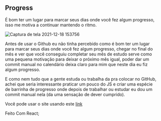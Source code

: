 

## Progress
É bom ter um lugar para marcar seus dias onde você fez algum progresso, isso me motiva a continuar mantendo o ritmo.

![Captura de tela 2021-12-18 153756](https://user-images.githubusercontent.com/88716893/146652315-02c65710-05c3-4f2e-9768-4eef00d6230e.jpg)

Antes de usar o Github eu não tinha percebido como é bom ter um lugar para marcar seus dias onde você fez algum progresso, chegar no final do mês e ver que você conseguiu completar seu mês de estudo serve como uma pequena motivação para deixar o próximo mês igual, poder dar um commit manual no calendário deixa claro para mim que neste dia eu fiz algum progresso.

E como nem tudo que a gente estuda ou trabalha da pra colocar no GitHub, achei que seria interessante praticar um pouco do JS e criar uma espécie de barrinha de progresso onde depois de trabalhar ou estudar eu dou um commit manual nela (da uma sensação de dever cumprido).

Você pode usar o site usando este [link](https://progress-nine.vercel.app/)

Feito Com React;

